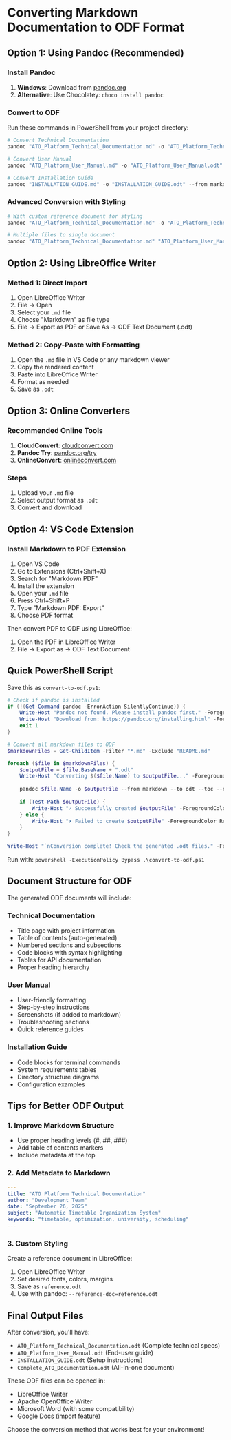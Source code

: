 # Converting Markdown Documentation to ODF Format

## Option 1: Using Pandoc (Recommended)

### Install Pandoc
1. **Windows**: Download from [pandoc.org](https://pandoc.org/installing.html)
2. **Alternative**: Use Chocolatey: `choco install pandoc`

### Convert to ODF
Run these commands in PowerShell from your project directory:

```powershell
# Convert Technical Documentation
pandoc "ATO_Platform_Technical_Documentation.md" -o "ATO_Platform_Technical_Documentation.odt" --from markdown --to odt

# Convert User Manual
pandoc "ATO_Platform_User_Manual.md" -o "ATO_Platform_User_Manual.odt" --from markdown --to odt

# Convert Installation Guide
pandoc "INSTALLATION_GUIDE.md" -o "INSTALLATION_GUIDE.odt" --from markdown --to odt
```

### Advanced Conversion with Styling
```powershell
# With custom reference document for styling
pandoc "ATO_Platform_Technical_Documentation.md" -o "ATO_Platform_Technical_Documentation.odt" --reference-doc="reference.odt" --toc --number-sections

# Multiple files to single document
pandoc "ATO_Platform_Technical_Documentation.md" "ATO_Platform_User_Manual.md" "INSTALLATION_GUIDE.md" -o "Complete_ATO_Documentation.odt" --toc --number-sections
```

## Option 2: Using LibreOffice Writer

### Method 1: Direct Import
1. Open LibreOffice Writer
2. File → Open
3. Select your `.md` file
4. Choose "Markdown" as file type
5. File → Export as PDF or Save As → ODF Text Document (.odt)

### Method 2: Copy-Paste with Formatting
1. Open the `.md` file in VS Code or any markdown viewer
2. Copy the rendered content
3. Paste into LibreOffice Writer
4. Format as needed
5. Save as `.odt`

## Option 3: Online Converters

### Recommended Online Tools
1. **CloudConvert**: [cloudconvert.com](https://cloudconvert.com/md-to-odt)
2. **Pandoc Try**: [pandoc.org/try](https://pandoc.org/try/)
3. **OnlineConvert**: [onlineconvert.com](https://document.onlineconvert.com/convert-to-odt)

### Steps
1. Upload your `.md` file
2. Select output format as `.odt`
3. Convert and download

## Option 4: VS Code Extension

### Install Markdown to PDF Extension
1. Open VS Code
2. Go to Extensions (Ctrl+Shift+X)
3. Search for "Markdown PDF"
4. Install the extension
5. Open your `.md` file
6. Press Ctrl+Shift+P
7. Type "Markdown PDF: Export"
8. Choose PDF format

Then convert PDF to ODF using LibreOffice:
1. Open the PDF in LibreOffice Writer
2. File → Export as → ODF Text Document

## Quick PowerShell Script

Save this as `convert-to-odf.ps1`:

```powershell
# Check if pandoc is installed
if (!(Get-Command pandoc -ErrorAction SilentlyContinue)) {
    Write-Host "Pandoc not found. Please install pandoc first." -ForegroundColor Red
    Write-Host "Download from: https://pandoc.org/installing.html" -ForegroundColor Yellow
    exit 1
}

# Convert all markdown files to ODF
$markdownFiles = Get-ChildItem -Filter "*.md" -Exclude "README.md"

foreach ($file in $markdownFiles) {
    $outputFile = $file.BaseName + ".odt"
    Write-Host "Converting $($file.Name) to $outputFile..." -ForegroundColor Green
    
    pandoc $file.Name -o $outputFile --from markdown --to odt --toc --number-sections
    
    if (Test-Path $outputFile) {
        Write-Host "✓ Successfully created $outputFile" -ForegroundColor Green
    } else {
        Write-Host "✗ Failed to create $outputFile" -ForegroundColor Red
    }
}

Write-Host "`nConversion complete! Check the generated .odt files." -ForegroundColor Cyan
```

Run with: `powershell -ExecutionPolicy Bypass .\convert-to-odf.ps1`

## Document Structure for ODF

The generated ODF documents will include:

### Technical Documentation
- Title page with project information
- Table of contents (auto-generated)
- Numbered sections and subsections
- Code blocks with syntax highlighting
- Tables for API documentation
- Proper heading hierarchy

### User Manual
- User-friendly formatting
- Step-by-step instructions
- Screenshots (if added to markdown)
- Troubleshooting sections
- Quick reference guides

### Installation Guide
- Code blocks for terminal commands
- System requirements tables
- Directory structure diagrams
- Configuration examples

## Tips for Better ODF Output

### 1. Improve Markdown Structure
- Use proper heading levels (#, ##, ###)
- Add table of contents markers
- Include metadata at the top

### 2. Add Metadata to Markdown
```yaml
---
title: "ATO Platform Technical Documentation"
author: "Development Team"
date: "September 26, 2025"
subject: "Automatic Timetable Organization System"
keywords: "timetable, optimization, university, scheduling"
---
```

### 3. Custom Styling
Create a reference document in LibreOffice:
1. Open LibreOffice Writer
2. Set desired fonts, colors, margins
3. Save as `reference.odt`
4. Use with pandoc: `--reference-doc=reference.odt`

## Final Output Files

After conversion, you'll have:
- `ATO_Platform_Technical_Documentation.odt` (Complete technical specs)
- `ATO_Platform_User_Manual.odt` (End-user guide)
- `INSTALLATION_GUIDE.odt` (Setup instructions)
- `Complete_ATO_Documentation.odt` (All-in-one document)

These ODF files can be opened in:
- LibreOffice Writer
- Apache OpenOffice Writer
- Microsoft Word (with some compatibility)
- Google Docs (import feature)

Choose the conversion method that works best for your environment!